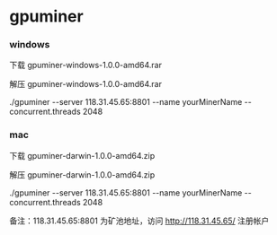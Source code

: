 # gpuminer

### windows

下载 gpuminer-windows-1.0.0-amd64.rar

解压 gpuminer-windows-1.0.0-amd64.rar

./gpuminer --server 118.31.45.65:8801 --name yourMinerName --concurrent.threads 2048

### mac
下载 gpuminer-darwin-1.0.0-amd64.zip

解压 gpuminer-darwin-1.0.0-amd64.zip

./gpuminer --server 118.31.45.65:8801 --name yourMinerName --concurrent.threads 2048

备注：118.31.45.65:8801 为矿池地址，访问 http://118.31.45.65/ 注册帐户
